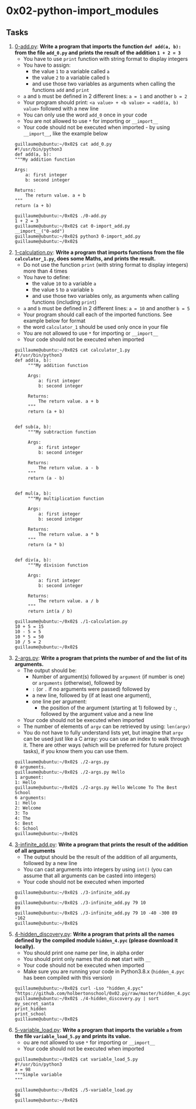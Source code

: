 # 0x02-python-import_modules

## Tasks
1. [0-add.py](https://github.com/saad-out/alx-higher_level_programming/blob/main/0x02-python-import_modules/0-add.py): **Write a program that imports the function `def add(a, b):` from the file `add_0.py` and prints the result of the addition `1 + 2 = 3`**
   * You have to use `print` function with string format to display integers
   * You have to assign:
     * the value `1` to a variable called `a`
     * the value `2` to a variable called `b`
     * and use those two variables as arguments when calling the functions `add` and `print`
   * `a` and `b` must be defined in 2 different lines: `a = 1` and another `b = 2`
   * Your program should print: `<a value> + <b value> = <add(a, b) value>` followed with a new line
   * You can only use the word `add_0` once in your code
   * You are not allowed to use `*` for importing or `__import__`
   * Your code should not be executed when imported - by using `__import__`, like the example below
   ```
   guillaume@ubuntu:~/0x02$ cat add_0.py
   #!/usr/bin/python3
   def add(a, b):
   """My addition function

   Args:
       a: first integer
       b: second integer
   
   Returns:
       The return value. a + b
   """
   return (a + b)
   
   guillaume@ubuntu:~/0x02$ ./0-add.py
   1 + 2 = 3
   guillaume@ubuntu:~/0x02$ cat 0-import_add.py
   __import__("0-add")
   guillaume@ubuntu:~/0x02$ python3 0-import_add.py 
   guillaume@ubuntu:~/0x02$ 
   ```
1. [1-calculation.py](https://github.com/saad-out/alx-higher_level_programming/blob/main/0x02-python-import_modules/1-calculation.py): **Write a program that imports functions from the file `calculator_1.py`, does some Maths, and prints the result.**
   * Do not use the function `print` (with string format to display integers) more than 4 times
   * You have to define:
     * the value `10` to a variable `a`
     * the value `5` to a variable `b`
     * and use those two variables only, as arguments when calling functions (including `print`)
   * `a` and `b` must be defined in 2 different lines: `a = 10` and another `b = 5`
   * Your program should call each of the imported functions. See example below for format
   * the word `calculator_1` should be used only once in your file
   * You are not allowed to use `*` for importing or `__import__`
   * Your code should not be executed when imported
   ```
   guillaume@ubuntu:~/0x02$ cat calculator_1.py
   #!/usr/bin/python3
   def add(a, b):
        """My addition function

        Args:
            a: first integer
            b: second integer

        Returns:
            The return value. a + b
        """
        return (a + b)


   def sub(a, b):
        """My subtraction function

        Args:
            a: first integer
            b: second integer

        Returns:
            The return value. a - b
        """
        return (a - b)


   def mul(a, b):
        """My multiplication function

        Args:
            a: first integer
            b: second integer

        Returns:
            The return value. a * b
        """
        return (a * b)


   def div(a, b):
        """My division function

        Args:
            a: first integer
            b: second integer

        Returns:
            The return value. a / b
        """
        return int(a / b)

   guillaume@ubuntu:~/0x02$ ./1-calculation.py
   10 + 5 = 15
   10 - 5 = 5
   10 * 5 = 50
   10 / 5 = 2
   guillaume@ubuntu:~/0x02$
   ```
1. [2-args.py](https://github.com/saad-out/alx-higher_level_programming/blob/main/0x02-python-import_modules/2-args.py): **Write a program that prints the number of and the list of its arguments.**
   * The output should be:
     * Number of argument(s) followed by `argument` (if number is one) or `arguments` (otherwise), followed by
     * `:` (or `.` if no arguments were passed) followed by
     * a new line, followed by (if at least one argument),
     * one line per argument:
       * the position of the argument (starting at 1) followed by `:`, followed by the argument value and a new line
   * Your code should not be executed when imported
   * The number of elements of `argv` can be retrieved by using: `len(argv)`
   * You do not have to fully understand lists yet, but imagine that `argv` can be used just like a C array: you can use an index to walk through it. There are other ways (which will be preferred for future project tasks), if you know them you can use them.
   ```
   guillaume@ubuntu:~/0x02$ ./2-args.py 
   0 arguments.
   guillaume@ubuntu:~/0x02$ ./2-args.py Hello
   1 argument:
   1: Hello
   guillaume@ubuntu:~/0x02$ ./2-args.py Hello Welcome To The Best School
   6 arguments:
   1: Hello
   2: Welcome
   3: To
   4: The
   5: Best
   6: School
   guillaume@ubuntu:~/0x02$ 
   ```
1. [3-infinite_add.py](https://github.com/saad-out/alx-higher_level_programming/blob/main/0x02-python-import_modules/3-infinite_add.py): **Write a program that prints the result of the addition of all arguments**
   * The output should be the result of the addition of all arguments, followed by a new line
   * You can cast arguments into integers by using `int()` (you can assume that all arguments can be casted into integers)
   * Your code should not be executed when imported
   ```
   guillaume@ubuntu:~/0x02$ ./3-infinite_add.py
   0
   guillaume@ubuntu:~/0x02$ ./3-infinite_add.py 79 10
   89
   guillaume@ubuntu:~/0x02$ ./3-infinite_add.py 79 10 -40 -300 89 
   -162
   guillaume@ubuntu:~/0x02$ 
   ```
1. [4-hidden_discovery.py](https://github.com/saad-out/alx-higher_level_programming/blob/main/0x02-python-import_modules/4-hidden_discovery.py): **Write a program that prints all the names defined by the compiled module `hidden_4.pyc` (please download it locally).**
   * You should print one name per line, in alpha order
   * You should print only names that do **not** start with `__`
   * Your code should not be executed when imported
   * Make sure you are running your code in Python3.8.x (`hidden_4.pyc` has been compiled with this version)
   ```
   guillaume@ubuntu:~/0x02$ curl -Lso "hidden_4.pyc" "https://github.com/holbertonschool/0x02.py/raw/master/hidden_4.pyc"
   guillaume@ubuntu:~/0x02$ ./4-hidden_discovery.py | sort
   my_secret_santa
   print_hidden
   print_school
   guillaume@ubuntu:~/0x02$ 
   ```
1. [5-variable_load.py](https://github.com/saad-out/alx-higher_level_programming/blob/main/0x02-python-import_modules/5-variable_load.py): **Write a program that imports the variable `a` from the file `variable_load_5.py` and prints its value.**
   * ou are not allowed to use `*` for importing or `__import__`
   * Your code should not be executed when imported
   ```
   guillaume@ubuntu:~/0x02$ cat variable_load_5.py
   #!/usr/bin/python3
   a = 98
   """Simple variable
   """

   guillaume@ubuntu:~/0x02$ ./5-variable_load.py
   98
   guillaume@ubuntu:~/0x02$
   ```
